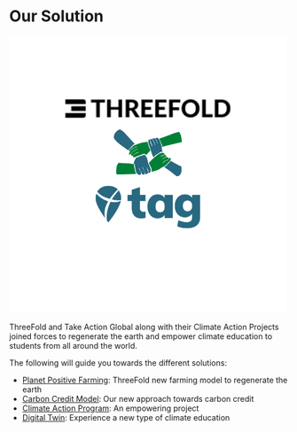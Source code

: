 # Our Solution

![](img/tag_tf.png)

ThreeFold and Take Action Global along with their Climate Action Projects joined forces to regenerate the earth and empower climate education to students from all around the world. 

The following will guide you towards the different solutions: 
  - [Planet Positive Farming](planet_positive_farming): ThreeFold new farming model to regenerate the earth
  - [Carbon Credit Model](carbon_credit_model): Our new approach towards carbon credit 
  - [Climate Action Program](climate_action_program): An empowering project 
  - [Digital Twin](tag_digital_twin): Experience a new type of climate education



